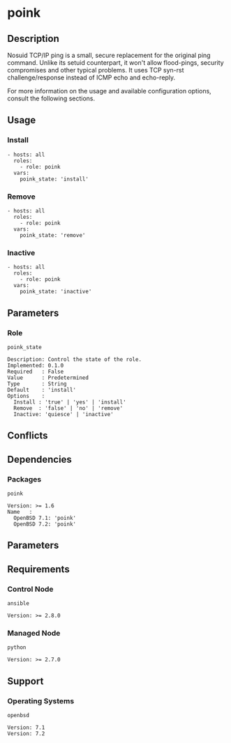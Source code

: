 # poink

## Description

Nosuid TCP/IP ping is a small, secure replacement for the original ping command.
Unlike its setuid counterpart, it won't allow flood-pings, security compromises
and other typical problems. It uses TCP syn-rst challenge/response instead of
ICMP echo and echo-reply.

For more information on the usage and available configuration options,
consult the following sections.

## Usage

### Install

```
- hosts: all
  roles:
    - role: poink
  vars:
    poink_state: 'install'
```

### Remove

```
- hosts: all
  roles:
    - role: poink
  vars:
    poink_state: 'remove'
```

### Inactive

```
- hosts: all
  roles:
    - role: poink
  vars:
    poink_state: 'inactive'
```

## Parameters

### Role

`poink_state`

    Description: Control the state of the role.
    Implemented: 0.1.0
    Required   : False
    Value      : Predetermined
    Type       : String
    Default    : 'install'
    Options    :
      Install : 'true' | 'yes' | 'install'
      Remove  : 'false' | 'no' | 'remove'
      Inactive: 'quiesce' | 'inactive'

## Conflicts

## Dependencies

### Packages

`poink`

    Version: >= 1.6
    Name   :
      OpenBSD 7.1: 'poink'
      OpenBSD 7.2: 'poink'

## Parameters

## Requirements

### Control Node

`ansible`

    Version: >= 2.8.0

### Managed Node

`python`

    Version: >= 2.7.0

## Support

### Operating Systems

`openbsd`

    Version: 7.1
    Version: 7.2
